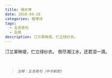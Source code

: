 ```yaml
---
title: 湘水神
date: 2018-04-16
categories: 格律诗
tags:
  - 五言绝句
  - 五绝
description: 汀兰翠映堤，伫立绿纱衣。
---
```


汀兰翠映堤，伫立绿纱衣。
倒尽湘江水，还君泪一滴。

<br/>
<blockquote>
<p><small><i>注释：五言绝句（中华新韵）</i></small></p>
</blockquote>
